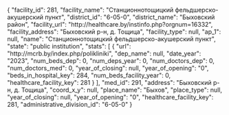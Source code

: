 {
    "facility_id": 281,
    "facility_name": "Станционнотощицкий фельдшерско-акушерский пункт",
    "district_id": "6-05-0",
    "district_name": "Быховский район",
    "facility_url": "http:\/\/healthcare.by\/instinfo.php?orgnum=16332",
    "facility_address": "Быховский р-н, д. Тощица",
    "facility_type": null,
    "ap_1": null,
    "name": "Станционнотощицкий фельдшерско-акушерский пункт",
    "state": "public institution",
    "stats": [
        {
            "url": "http:\/\/mcrb.by\/index.php\/polikliniki",
            "dep_name": null,
            "date_year": "2023",
            "num_beds_dep": 0,
            "num_deps_year": 0,
            "num_doctors_dep": 0,
            "num_doctors_med": 0,
            "year_of_closing": null,
            "year_of_opening": "0",
            "beds_in_hospital_key": 284,
            "num_beds_facility_year": 0,
            "healthcare_facility_key": 281
        }
    ],
    "med_id": 291,
    "address": "Быховский р-н, д. Тощица",
    "coord_x_y": null,
    "place_name": "Быхов",
    "place_type": null,
    "year_of_closing": null,
    "year_of_opening": "0",
    "healthcare_facility_key": 281,
    "administrative_division_id": "6-05-0"
}